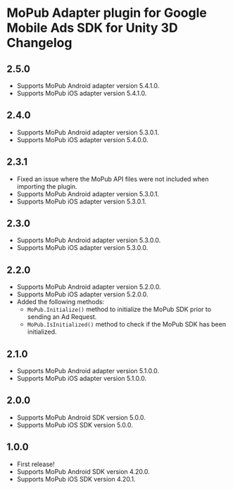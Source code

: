 # MoPub Adapter plugin for Google Mobile Ads SDK for Unity 3D Changelog

## 2.5.0
- Supports MoPub Android adapter version 5.4.1.0.
- Supports MoPub iOS adapter version 5.4.1.0.

## 2.4.0
- Supports MoPub Android adapter version 5.3.0.1.
- Supports MoPub iOS adapter version 5.4.0.0.

## 2.3.1
- Fixed an issue where the MoPub API files were not included when importing the plugin.
- Supports MoPub Android adapter version 5.3.0.1.
- Supports MoPub iOS adapter version 5.3.0.1.

## 2.3.0
- Supports MoPub Android adapter version 5.3.0.0.
- Supports MoPub iOS adapter version 5.3.0.0.

## 2.2.0
- Supports MoPub Android adapter version 5.2.0.0.
- Supports MoPub iOS adapter version 5.2.0.0.
- Added the following methods:
  * `MoPub.Initialize()` method to initialize the MoPub SDK prior to sending an Ad Request.
  * `MoPub.IsInitialized()` method to check if the MoPub SDK has been initialized.

## 2.1.0
- Supports MoPub Android adapter version 5.1.0.0.
- Supports MoPub iOS adapter version 5.1.0.0.

## 2.0.0
- Supports MoPub Android SDK version 5.0.0.
- Supports MoPub iOS SDK version 5.0.0.

## 1.0.0
- First release!
- Supports MoPub Android SDK version 4.20.0.
- Supports MoPub iOS SDK version 4.20.1.
